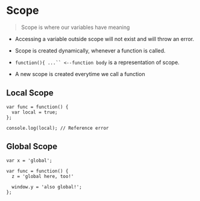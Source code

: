 # Scope

> Scope is where our variables have meaning

* Accessing a variable outside scope will not exist and will throw an error.

* Scope is created dynamically, whenever a function is called.

* `function(){ ...`` <--function body` is a representation of scope.

* A new scope is created everytime we call a function

## Local Scope

```
var func = function() {
  var local = true;
};

console.log(local); // Reference error
```

## Global Scope

```
var x = 'global';

var func = function() {
  z = 'global here, too!'

  window.y = 'also global!';
};
```
